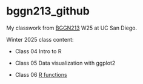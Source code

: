 # bggn213_github
My classwork from [BGGN213](https://bioboot.github.io/bggn213_W25/) W25 at UC San Diego.

Winter 2025 class content:

- Class 04 Intro to R

- Class 05 Data visualization with ggplot2

- Class 06 [R functions]()
